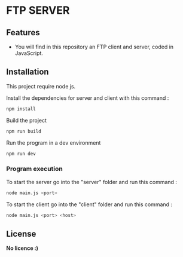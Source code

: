 # FTP SERVER

## Features

- You will find in this repository an FTP client and server, coded in JavaScript.

## Installation

This project require node js. 

Install the dependencies for server and client with this command :

```sh
npm install
```

Build the project 

```sh
npm run build
```
Run the program in  a dev environment

```sh
npm run dev
```
### Program execution

To start the server go into the "server" folder and run this command :

```sh
node main.js <port>
```

To start the client go into the "client" folder and run this command :

```sh
node main.js <port> <host>
```


## License

**No licence :)**

